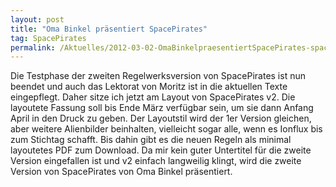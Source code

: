 ```yaml
---
layout: post
title: "Oma Binkel präsentiert SpacePirates"
tag: SpacePirates
permalink: /Aktuelles/2012-03-02-OmaBinkelpraesentiertSpacePirates-spacepirates
---
```



Die Testphase der zweiten Regelwerksversion von SpacePirates ist nun beendet und auch das Lektorat von Moritz ist in die aktuellen Texte eingepflegt. Daher sitze ich jetzt am Layout von SpacePirates v2. Die layoutete Fassung soll bis Ende März verfügbar sein, um sie dann Anfang April in den Druck zu geben. Der Layoutstil wird der 1er Version gleichen, aber weitere Alienbilder beinhalten, vielleicht sogar alle, wenn es Ionflux bis zum Stichtag schafft. Bis dahin gibt es die neuen Regeln als minimal layoutetes PDF zum Download. Da mir kein guter Untertitel für die zweite Version eingefallen ist und v2 einfach langweilig klingt, wird die zweite Version von SpacePirates von Oma Binkel präsentiert.
